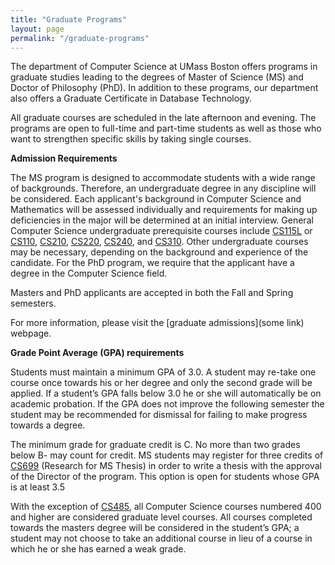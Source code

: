 ```yaml
---
title: "Graduate Programs"
layout: page
permalink: "/graduate-programs"
---
```


The department of Computer Science at UMass Boston offers programs in graduate studies leading to the degrees of Master of Science (MS) and Doctor of Philosophy (PhD). In addition to these programs, our department also offers a Graduate Certificate in Database Technology.

All graduate courses are scheduled in the late afternoon and evening. The programs are open to full-time and part-time students as well as those who want to strengthen specific skills by taking single courses.

**Admission Requirements**

The MS program is designed to accommodate students with a wide range of backgrounds. Therefore, an undergraduate degree in any discipline will be considered. Each applicant's background in Computer Science and Mathematics will be assessed individually and requirements for making up deficiencies in the major will be determined at an initial interview. General Computer Science undergraduate prerequisite courses include [CS115L]({{site.baseurl}}/academics/courses/CS115L) or [CS110]({{site.baseurl}}/academics/courses/CS110), [CS210]({{site.baseurl}}/academics/courses/CS210), [CS220]({{site.baseurl}}/academics/courses/CS220), [CS240]({{site.baseurl}}/academics/courses/CS240), and [CS310]({{site.baseurl}}/academics/courses/CS310). Other undergraduate courses may be necessary, depending on the background and experience of the candidate. For the PhD program, we require that the applicant have a degree in the Computer Science field.

Masters and PhD applicants are accepted in both the Fall and Spring semesters.

For more information, please visit the [graduate admissions](some link) webpage.

**Grade Point Average (GPA) requirements**

Students must maintain a minimum GPA of 3.0. A student may re-take one course once towards his or her degree and only the second grade will be applied. If a student’s GPA falls below 3.0 he or she will automatically be on academic probation. If the GPA does not improve the following semester the student may be recommended for dismissal for failing to make progress towards a degree.

The minimum grade for graduate credit is C. No more than two grades below B- may count for credit. MS students may register for three credits of [CS699]({{site.baseurl}}/academics/courses/CS699) (Research for MS Thesis) in order to write a thesis with the approval of the Director of the program. This option is open for students whose GPA is at least 3.5

With the exception of [CS485]({{site.baseurl}}/academics/courses/CS485), all Computer Science courses numbered 400 and higher are considered graduate level courses. All courses completed towards the masters degree will be considered in the student’s GPA; a student may not choose to take an additional course in lieu of a course in which he or she has earned a weak grade.
